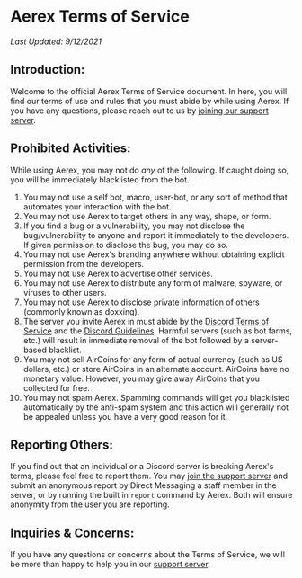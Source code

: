 # Aerex Terms of Service
*Last Updated: 9/12/2021*

## Introduction:
Welcome to the official Aerex Terms of Service document. In here, you will find our terms of use and rules that you must abide by while using Aerex. If you have any questions, please reach out to us by [joining our support server](https://discord.gg/BYuUvE4).

## Prohibited Activities:
While using Aerex, you may not do _any_ of the following. If caught doing so, you will be immediately blacklisted from the bot.

1. You may not use a self bot, macro, user-bot, or any sort of method that automates your interaction with the bot.
2. You may not use Aerex to target others in any way, shape, or form. 
3. If you find a bug or a vulnerability, you may not disclose the bug/vulnerability to anyone and report it immediately to the developers. If given permission to disclose the bug, you may do so.
4. You may not use Aerex's branding anywhere without obtaining explicit permission from the developers. 
5. You may not use Aerex to advertise other services.
6. You may not use Aerex to distribute any form of malware, spyware, or viruses to other users.
7. You may not use Aerex to disclose private information of others (commonly known as doxxing).
8. The server you invite Aerex in must abide by the [Discord Terms of Service](https://discord.com/terms) and the [Discord Guidelines](https://discord.com/guidelines). Harmful servers (such as bot farms, etc.) will result in immediate removal of the bot followed by a server-based blacklist.
9. You may not sell AirCoins for any form of actual currency (such as US dollars, etc.) or store AirCoins in an alternate account. AirCoins have no monetary value. However, you may give away AirCoins that you collected for free.
10. You may not spam Aerex. Spamming commands will get you blacklisted automatically by the anti-spam system and this action will generally not be appealed unless you have a very good reason for it.

## Reporting Others:
If you find out that an individual or a Discord server is breaking Aerex's terms, please feel free to report them. You may [join the support server]([https://discord.gg/BYuUvE4) and submit an anonymous report by Direct Messaging a staff member in the server, or by running the built in `report` command by Aerex. Both will ensure anonymity from the user you are reporting.

## Inquiries & Concerns:
If you have any questions or concerns about the Terms of Service, we will be more than happy to help you in our [support server](https://discord.gg/BYuUvE4). 
